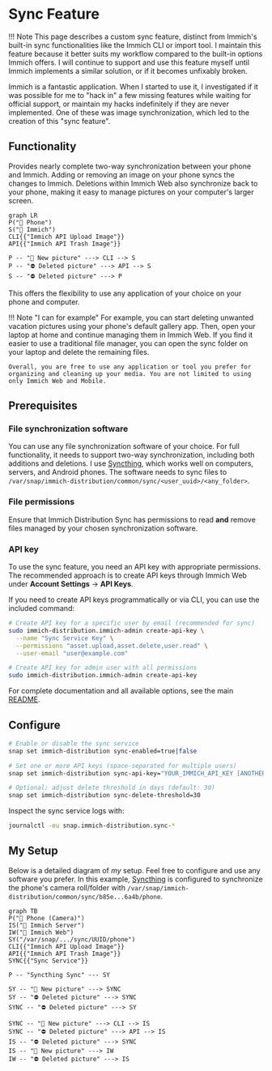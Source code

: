 # Sync Feature

!!! Note
    This page describes a custom sync feature, distinct from Immich's built-in sync functionalities like the Immich CLI or import tool. I maintain this feature because it better suits my workflow compared to the built-in options Immich offers. I will continue to support and use this feature myself until Immich implements a similar solution, or if it becomes unfixably broken.

Immich is a fantastic application. When I started to use it, I investigated if it was possible for me to "hack in" a few missing features while waiting for official support, or maintain my hacks indefinitely if they are never implemented. One of these was image synchronization, which led to the creation of this "sync feature".

## Functionality

Provides nearly complete two-way synchronization between your phone and Immich. Adding or removing an image on your phone syncs the changes to Immich. Deletions within Immich Web also synchronize back to your phone, making it easy to manage pictures on your computer's larger screen.

``` mermaid
graph LR
P("📱 Phone")
S("🌹 Immich")
CLI{{"Immich API Upload Image"}}
API{{"Immich API Trash Image"}}

P -- "🌄 New picture" ---> CLI --> S
P -- "⛔ Deleted picture" ---> API --> S
S -- "⛔ Deleted picture" ---> P
```

This offers the flexibility to use any application of your choice on your phone and computer.

!!! Note "I can for example"
    For example, you can start deleting unwanted vacation pictures using your phone's default gallery app. Then, open your laptop at home and continue managing them in Immich Web. If you find it easier to use a traditional file manager, you can open the sync folder on your laptop and delete the remaining files.

    Overall, you are free to use any application or tool you prefer for organizing and cleaning up your media. You are not limited to using only Immich Web and Mobile.

## Prerequisites

### File synchronization software

You can use any file synchronization software of your choice. For full functionality, it needs to support two-way synchronization, including both additions and deletions. I use [Syncthing](https://syncthing.net), which works well on computers, servers, and Android phones. The software needs to sync files to `/var/snap/immich-distribution/common/sync/<user_uuid>/<any_folder>`.

### File permissions

Ensure that Immich Distribution Sync has permissions to read **and** remove files managed by your chosen synchronization software.

### API key

To use the sync feature, you need an API key with appropriate permissions. The recommended approach is to create API keys through Immich Web under **Account Settings** → **API Keys**.

If you need to create API keys programmatically or via CLI, you can use the included command:

```bash
# Create API key for a specific user by email (recommended for sync)
sudo immich-distribution.immich-admin create-api-key \
  --name "Sync Service Key" \
  --permissions "asset.upload,asset.delete,user.read" \
  --user-email "user@example.com"

# Create API key for admin user with all permissions
sudo immich-distribution.immich-admin create-api-key
```

For complete documentation and all available options, see the main [README](https://github.com/nsg/immich-distribution#generate-api-keys).

## Configure

```bash
# Enable or disable the sync service
snap set immich-distribution sync-enabled=true|false

# Set one or more API keys (space-separated for multiple users)
snap set immich-distribution sync-api-key="YOUR_IMMICH_API_KEY [ANOTHER_API_KEY ...]"

# Optional: adjust delete threshold in days (default: 30)
snap set immich-distribution sync-delete-threshold=30
```

Inspect the sync service logs with:

```bash
journalctl -eu snap.immich-distribution.sync-*
```

## My Setup

Below is a detailed diagram of _my_ setup. Feel free to configure and use any software you prefer. In this example, [Syncthing](https://syncthing.net) is configured to synchronize the phone's camera roll/folder with `/var/snap/immich-distribution/common/sync/b85e...6a4b/phone`.

``` mermaid
graph TB
P("📱 Phone (Camera)")
IS("🌹 Immich Server")
IW("🌹 Immich Web")
SY("/var/snap/.../sync/UUID/phone")
CLI{{"Immich API Upload Image"}}
API{{"Immich API Trash Image"}}
SYNC{{"Sync Service"}}

P -- "Syncthing Sync" --- SY

SY -- "🌄 New picture" ---> SYNC
SY -- "⛔ Deleted picture" ---> SYNC
SYNC -- "⛔ Deleted picture" ---> SY

SYNC -- "🌄 New picture" ---> CLI --> IS
SYNC -- "⛔ Deleted picture" ---> API --> IS
IS -- "⛔ Deleted picture" ---> SYNC
IS -- "🌄 New picture" ---> IW
IW -- "⛔ Deleted picture" ---> IS
```

